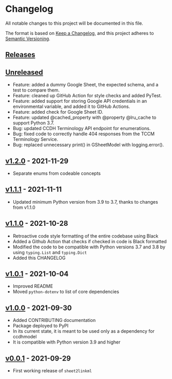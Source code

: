 # Changelog

All notable changes to this project will be documented in this file.

The format is based on [Keep a Changelog](https://keepachangelog.com/en/1.0.0/),
and this project adheres to [Semantic Versioning](https://semver.org/spec/v2.0.0.html).

## [Releases](https://github.com/cancerDHC/sheet2linkml/releases)

## [Unreleased]
* Feature: added a dummy Google Sheet, the expected schema, and a test to compare them.
* Feature: cleaned up GitHub Action for style checks and added PyTest.
* Feature: added support for storing Google API credentials in an environmental variable, and added it to 
  GitHub Actions.
* Feature: added check for Google Sheet ID.
* Feature: updated @cached_property with @property @lru_cache to support Python 3.7.
* Bug: updated CCDH Terminology API endpoint for enumerations.
* Bug: fixed code to correctly handle 404 responses from the TCCM Terminology Service.
* Bug: replaced unnecessary print() in GSheetModel with logging.error().

## [v1.2.0] - 2021-11-29

* Separate enums from codeable concepts

## [v1.1.1] - 2021-11-11

* Updated minimum Python version from 3.9 to 3.7, thanks to changes from v1.1.0

## [v1.1.0] - 2021-10-28

* Retroactive code style formatting of the entire codebase using Black
* Added a Github Action that checks if checked in code is Black formatted
* Modified the code to be compatible with Python versions 3.7 and 3.8 by using `typing.List` and `typing.Dict`
* Added this CHANGELOG

## [v1.0.1] - 2021-10-04

* Improved README
* Moved `python-dotenv` to list of core dependencies

## [v1.0.0] - 2021-09-30

* Added CONTRIBUTING documentation
* Package deployed to PyPI
* In its current state, it is meant to be used only as a dependency for ccdhmodel
* It is compatible with Python version 3.9 and higher

## [v0.0.1] - 2021-09-29

* First working release of `sheet2linkml`

[Unreleased]: https://github.com/cancerDHC/sheet2linkml/compare/v1.2.0...HEAD
[v1.2.0]: https://github.com/cancerDHC/sheet2linkml/compare/v1.1.1...v1.2.0
[v1.1.1]: https://github.com/cancerDHC/sheet2linkml/compare/v1.1.0...v1.1.1
[v1.1.0]: https://github.com/cancerDHC/sheet2linkml/compare/v1.0.1...v1.1.0
[v1.0.1]: https://github.com/cancerDHC/sheet2linkml/compare/v1.0.0...v1.0.1
[v1.0.0]: https://github.com/cancerDHC/sheet2linkml/compare/v0.0.1...v1.0.0
[v0.0.1]: https://github.com/cancerDHC/sheet2linkml/releases/tag/v0.0.1
